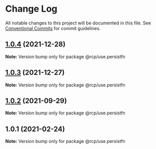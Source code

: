 # Change Log

All notable changes to this project will be documented in this file.
See [Conventional Commits](https://conventionalcommits.org) for commit guidelines.

<a name="1.0.4"></a>

## [1.0.4](https://github.com/imcuttle/rcp/compare/@rcp/use.persistfn@1.0.3...@rcp/use.persistfn@1.0.4) (2021-12-28)

**Note:** Version bump only for package @rcp/use.persistfn

<a name="1.0.3"></a>

## [1.0.3](https://github.com/imcuttle/rcp/compare/@rcp/use.persistfn@1.0.2...@rcp/use.persistfn@1.0.3) (2021-12-27)

**Note:** Version bump only for package @rcp/use.persistfn

<a name="1.0.2"></a>

## [1.0.2](https://github.com/imcuttle/rcp/compare/@rcp/use.persistfn@1.0.1...@rcp/use.persistfn@1.0.2) (2021-09-29)

**Note:** Version bump only for package @rcp/use.persistfn

<a name="1.0.1"></a>

## 1.0.1 (2021-02-24)

**Note:** Version bump only for package @rcp/use.persistfn

